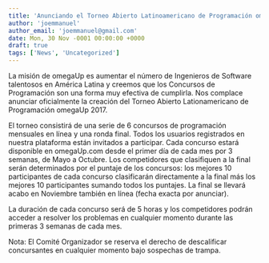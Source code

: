 ```yaml
---
title: 'Anunciando el Torneo Abierto Latinoamericano de Programación omegaUp'
author: 'joemmanuel'
author_email: 'joemmanuel@gmail.com'
date: Mon, 30 Nov -0001 00:00:00 +0000
draft: true
tags: ['News', 'Uncategorized']
---
```


La misión de omegaUp es aumentar el número de Ingenieros de Software talentosos en América Latina y creemos que los Concursos de Programación son una forma muy efectiva de cumplirla. Nos complace anunciar oficialmente la creación del Torneo Abierto Lationamericano de Programación omegaUp 2017.

El torneo consistirá de una serie de 6 concursos de programación mensuales en línea y una ronda final. Todos los usuarios registrados en nuestra plataforma están invitados a participar. Cada concurso estará disponible en omegaUp.com desde el primer día de cada mes por 3 semanas, de Mayo a Octubre. Los competidores que clasifiquen a la final serán determinados por el puntaje de los concursos: los mejores 10 participantes de cada concurso clasificarán directamente a la final más los mejores 10 participantes sumando todos los puntajes. La final se llevará acabo en Noviembre también en línea (fecha exacta por anunciar).

La duración de cada concurso será de 5 horas y los competidores podrán acceder a resolver los problemas en cualquier momento durante las primeras 3 semanas de cada mes.

Nota: El Comité Organizador se reserva el derecho de descalificar concursantes en cualquier momento bajo sospechas de trampa.